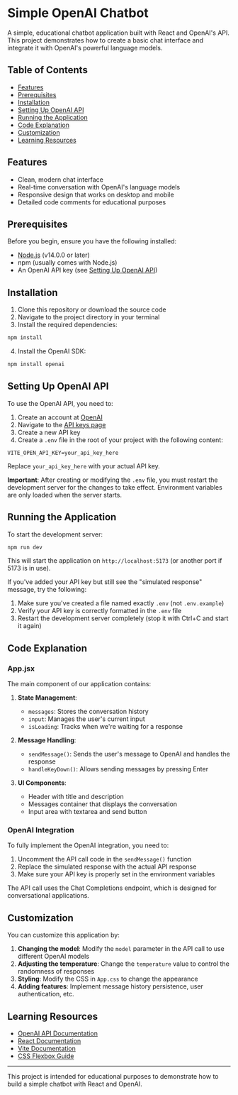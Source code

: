 # Simple OpenAI Chatbot

A simple, educational chatbot application built with React and OpenAI's API. This project demonstrates how to create a basic chat interface and integrate it with OpenAI's powerful language models.

## Table of Contents

- [Features](#features)
- [Prerequisites](#prerequisites)
- [Installation](#installation)
- [Setting Up OpenAI API](#setting-up-openai-api)
- [Running the Application](#running-the-application)
- [Code Explanation](#code-explanation)
- [Customization](#customization)
- [Learning Resources](#learning-resources)

## Features

- Clean, modern chat interface
- Real-time conversation with OpenAI's language models
- Responsive design that works on desktop and mobile
- Detailed code comments for educational purposes

## Prerequisites

Before you begin, ensure you have the following installed:
- [Node.js](https://nodejs.org/) (v14.0.0 or later)
- npm (usually comes with Node.js)
- An OpenAI API key (see [Setting Up OpenAI API](#setting-up-openai-api))

## Installation

1. Clone this repository or download the source code
2. Navigate to the project directory in your terminal
3. Install the required dependencies:

```bash
npm install
```

4. Install the OpenAI SDK:

```bash
npm install openai
```

## Setting Up OpenAI API

To use the OpenAI API, you need to:

1. Create an account at [OpenAI](https://openai.com/)
2. Navigate to the [API keys page](https://platform.openai.com/account/api-keys)
3. Create a new API key
4. Create a `.env` file in the root of your project with the following content:

```
VITE_OPEN_API_KEY=your_api_key_here
```

Replace `your_api_key_here` with your actual API key.

**Important**: After creating or modifying the `.env` file, you must restart the development server for the changes to take effect. Environment variables are only loaded when the server starts.

## Running the Application

To start the development server:

```bash
npm run dev
```

This will start the application on `http://localhost:5173` (or another port if 5173 is in use).

If you've added your API key but still see the "simulated response" message, try the following:
1. Make sure you've created a file named exactly `.env` (not `.env.example`)
2. Verify your API key is correctly formatted in the `.env` file
3. Restart the development server completely (stop it with Ctrl+C and start it again)

## Code Explanation

### App.jsx

The main component of our application contains:

1. **State Management**:
   - `messages`: Stores the conversation history
   - `input`: Manages the user's current input
   - `isLoading`: Tracks when we're waiting for a response

2. **Message Handling**:
   - `sendMessage()`: Sends the user's message to OpenAI and handles the response
   - `handleKeyDown()`: Allows sending messages by pressing Enter

3. **UI Components**:
   - Header with title and description
   - Messages container that displays the conversation
   - Input area with textarea and send button

### OpenAI Integration

To fully implement the OpenAI integration, you need to:

1. Uncomment the API call code in the `sendMessage()` function
2. Replace the simulated response with the actual API response
3. Make sure your API key is properly set in the environment variables

The API call uses the Chat Completions endpoint, which is designed for conversational applications.

## Customization

You can customize this application by:

1. **Changing the model**: Modify the `model` parameter in the API call to use different OpenAI models
2. **Adjusting the temperature**: Change the `temperature` value to control the randomness of responses
3. **Styling**: Modify the CSS in `App.css` to change the appearance
4. **Adding features**: Implement message history persistence, user authentication, etc.

## Learning Resources

- [OpenAI API Documentation](https://platform.openai.com/docs/api-reference)
- [React Documentation](https://react.dev/)
- [Vite Documentation](https://vitejs.dev/guide/)
- [CSS Flexbox Guide](https://css-tricks.com/snippets/css/a-guide-to-flexbox/)

---

This project is intended for educational purposes to demonstrate how to build a simple chatbot with React and OpenAI.
